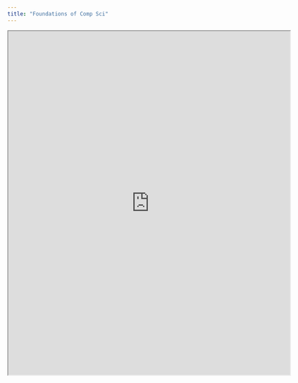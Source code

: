 ```yaml
---
title: "Foundations of Comp Sci"
---
```




<iframe src="https://drive.google.com/file/d/1Li4jiD4QE1MnBID5KSZzVICuES7O0BYQ/preview" width="640" height="780" allow="autoplay"></iframe>